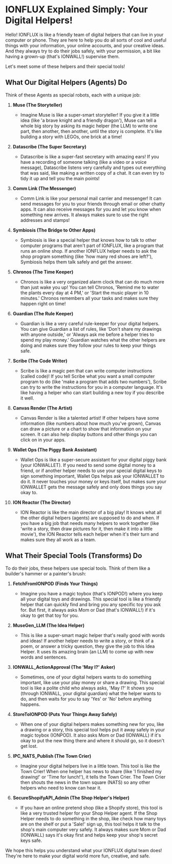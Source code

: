 # IONFLUX Explained Simply: Your Digital Helpers!

Hello! IONFLUX is like a friendly team of digital helpers that can live in your computer or phone. They are here to help you do all sorts of cool and useful things with your information, your online accounts, and your creative ideas. And they always try to do their jobs safely, with your permission, a bit like having a grown-up (that's IONWALL!) supervise them.

Let's meet some of these helpers and their special tools!

## What Our Digital Helpers (Agents) Do

Think of these Agents as special robots, each with a unique job:

1.  **Muse (The Storyteller)**
    *   Imagine Muse is like a super-smart storyteller! If you give it a little idea (like 'a brave knight and a friendly dragon'), Muse can tell a whole big story by asking its magic helper (the LLM) to write one part, then another, then another, until the story is complete. It's like building a story with LEGOs, one brick at a time!

2.  **Datascribe (The Super Secretary)**
    *   Datascribe is like a super-fast secretary with amazing ears! If you have a recording of someone talking (like a video or a voice message), Datascribe listens very carefully and types out everything that was said, like making a written copy of a chat. It can even try to tidy it up and tell you the main points!

3.  **Comm Link (The Messenger)**
    *   Comm Link is like your personal mail carrier and messenger! It can send messages for you to your friends through email or other chatty apps. It can also receive messages for you and let you know when something new arrives. It always makes sure to use the right addresses and stamps!

4.  **Symbiosis (The Bridge to Other Apps)**
    *   Symbiosis is like a special helper that knows how to talk to other computer programs that aren't part of IONFLUX, like a program that runs an online shop. If another IONFLUX helper needs to ask the shop program something (like 'how many red shoes are left?'), Symbiosis helps them talk safely and get the answer.

5.  **Chronos (The Time Keeper)**
    *   Chronos is like a very organized alarm clock that can do much more than just wake you up! You can tell Chronos, 'Remind me to water the plants every day at 4 PM,' or 'Start the music player in 10 minutes.' Chronos remembers all your tasks and makes sure they happen right on time!

6.  **Guardian (The Rule Keeper)**
    *   Guardian is like a very careful rule-keeper for your digital helpers. You can give Guardian a list of rules, like 'Don't share my drawings with anyone outside,' or 'Always ask me before a helper tries to spend my play money.' Guardian watches what the other helpers are doing and makes sure they follow your rules to keep your things safe.

7.  **Scribe (The Code Writer)**
    *   Scribe is like a magic pen that can write computer instructions (called code)! If you tell Scribe what you want a small computer program to do (like 'make a program that adds two numbers'), Scribe can try to write the instructions for you in a computer language. It's like having a helper who can start building a new toy if you describe it well.

8.  **Canvas Render (The Artist)**
    *   Canvas Render is like a talented artist! If other helpers have some information (like numbers about how much you've grown), Canvas can draw a picture or a chart to show that information on your screen. It can also help display buttons and other things you can click on in your apps.

9.  **Wallet Ops (The Piggy Bank Assistant)**
    *   Wallet Ops is like a super-secure assistant for your digital piggy bank (your IONWALLET). If you need to send some digital money to a friend, or if another helper needs to use your special digital keys to sign something important, Wallet Ops helps ask your IONWALLET to do it. It never touches your money or keys itself, but makes sure your IONWALLET gets the message safely and only does things you say okay to.

10. **ION Reactor (The Director)**
    *   ION Reactor is like the main director of a big play! It knows what all the other digital helpers (agents) are supposed to do and when. If you have a big job that needs many helpers to work together (like 'write a story, then draw pictures for it, then make it into a little movie'), the ION Reactor tells each helper when it's their turn and makes sure they all work as a team.

## What Their Special Tools (Transforms) Do

To do their jobs, these helpers use special tools. Think of them like a builder's hammer or a painter's brush:

1.  **FetchFromIONPOD (Finds Your Things)**
    *   Imagine you have a magic toybox (that's IONPOD!) where you keep all your digital toys and drawings. This special tool is like a friendly helper that can quickly find and bring you any specific toy you ask for. But first, it always asks Mom or Dad (that's IONWALL!) if it's okay to get that toy for you.

2.  **MuseGen_LLM (The Idea Helper)**
    *   This is like a super-smart magic helper that's really good with words and ideas! If another helper needs to write a story, or think of a poem, or answer a tricky question, they give the job to this Idea Helper. It uses its amazing brain (an LLM) to come up with new words and sentences.

3.  **IONWALL_ActionApproval (The 'May I?' Asker)**
    *   Sometimes, one of your digital helpers wants to do something important, like use your play money or share a drawing. This special tool is like a polite child who always asks, 'May I?' It shows you (through IONWALL, your digital guardian) what the helper wants to do, and then waits for you to say 'Yes' or 'No' before anything happens.

4.  **StoreToIONPOD (Puts Your Things Away Safely)**
    *   When one of your digital helpers makes something new for you, like a drawing or a story, this special tool helps put it away safely in your magic toybox (IONPOD). It also asks Mom or Dad (IONWALL) if it's okay to put the new thing there and where it should go, so it doesn't get lost.

5.  **IPC_NATS_Publish (The Town Crier)**
    *   Imagine your digital helpers live in a little town. This tool is like the Town Crier! When one helper has news to share (like 'I finished my drawing!' or 'Time for lunch!'), it tells the Town Crier. The Town Crier then shouts the news in the town square (NATS) so any other helpers who need to know can hear it.

6.  **SecureShopifyAPI_Admin (The Shop Helper's Helper)**
    *   If you have an online pretend shop (like a Shopify store), this tool is like a very trusted helper for your Shop Helper agent. If the Shop Helper needs to do something in the shop, like check how many toys are on the shelf or put a 'Sale!' sign up, this tool helps it talk to the shop's main computer very safely. It always makes sure Mom or Dad (IONWALL) says it's okay first and helps keep your shop's secret keys safe.

We hope this helps you understand what your IONFLUX digital team does! They're here to make your digital world more fun, creative, and safe.
